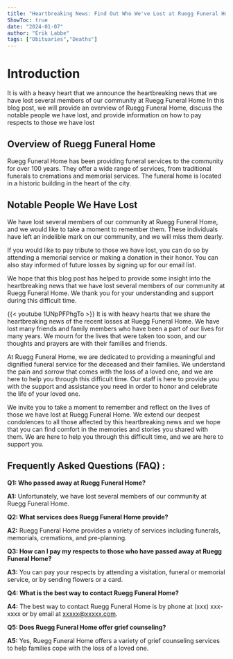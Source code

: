 ```yaml
---
title: "Heartbreaking News: Find Out Who We've Lost at Ruegg Funeral Home"
ShowToc: true 
date: "2024-01-07"
author: "Erik Labbe" 
tags: ["Obituaries","Deaths"]
---
```

# Introduction

It is with a heavy heart that we announce the heartbreaking news that we have lost several members of our community at Ruegg Funeral Home In this blog post, we will provide an overview of Ruegg Funeral Home, discuss the notable people we have lost, and provide information on how to pay respects to those we have lost 

## Overview of Ruegg Funeral Home

Ruegg Funeral Home has been providing funeral services to the community for over 100 years. They offer a wide range of services, from traditional funerals to cremations and memorial services. The funeral home is located in a historic building in the heart of the city. 

## Notable People We Have Lost

We have lost several members of our community at Ruegg Funeral Home, and we would like to take a moment to remember them. These individuals have left an indelible mark on our community, and we will miss them dearly. 

If you would like to pay tribute to those we have lost, you can do so by attending a memorial service or making a donation in their honor. You can also stay informed of future losses by signing up for our email list. 

We hope that this blog post has helped to provide some insight into the heartbreaking news that we have lost several members of our community at Ruegg Funeral Home. We thank you for your understanding and support during this difficult time.

{{< youtube 1UNpPFPhgTo >}} 
It is with heavy hearts that we share the heartbreaking news of the recent losses at Ruegg Funeral Home. We have lost many friends and family members who have been a part of our lives for many years. We mourn for the lives that were taken too soon, and our thoughts and prayers are with their families and friends.

At Ruegg Funeral Home, we are dedicated to providing a meaningful and dignified funeral service for the deceased and their families. We understand the pain and sorrow that comes with the loss of a loved one, and we are here to help you through this difficult time. Our staff is here to provide you with the support and assistance you need in order to honor and celebrate the life of your loved one.

We invite you to take a moment to remember and reflect on the lives of those we have lost at Ruegg Funeral Home. We extend our deepest condolences to all those affected by this heartbreaking news and we hope that you can find comfort in the memories and stories you shared with them. We are here to help you through this difficult time, and we are here to support you.

## Frequently Asked Questions (FAQ) :
**Q1: Who passed away at Ruegg Funeral Home?**

**A1:** Unfortunately, we have lost several members of our community at Ruegg Funeral Home.

**Q2: What services does Ruegg Funeral Home provide?**

**A2:** Ruegg Funeral Home provides a variety of services including funerals, memorials, cremations, and pre-planning.

**Q3: How can I pay my respects to those who have passed away at Ruegg Funeral Home?**

**A3:** You can pay your respects by attending a visitation, funeral or memorial service, or by sending flowers or a card.

**Q4: What is the best way to contact Ruegg Funeral Home?**

**A4:** The best way to contact Ruegg Funeral Home is by phone at (xxx) xxx-xxxx or by email at xxxxx@xxxxx.com.

**Q5: Does Ruegg Funeral Home offer grief counseling?**

**A5:** Yes, Ruegg Funeral Home offers a variety of grief counseling services to help families cope with the loss of a loved one.



